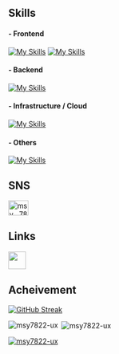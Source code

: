 <div>
  <h2>Skills</h2>
  <h4>- Frontend</h4>
  
[![My Skills](https://skillicons.dev/icons?i=ts,remix,nextjs,react)](https://skillicons.dev)
[![My Skills](https://skillicons.dev/icons?i=vercel,supabase,cloudflare)](https://skillicons.dev)
  <h4>- Backend</h4>

[![My Skills](https://skillicons.dev/icons?i=ruby,rails,python,fastapi,nodejs)](https://skillicons.dev)
  <h4>- Infrastructure / Cloud</h4>
  
[![My Skills](https://skillicons.dev/icons?i=gcp)](https://skillicons.dev)
  <h4>- Others</h4>
  
[![My Skills](https://skillicons.dev/icons?i=git,github,githubactions)](https://skillicons.dev)
</div>

<div>
  <h2 align="left">SNS</h2>
  <a href="https://twitter.com/msy__78" target="_blank"><img align="center" src="https://raw.githubusercontent.com/rahuldkjain/github-profile-readme-generator/master/src/images/icons/Social/twitter.svg" alt="msy__78" height="30" width="40" /></a>

  <h2 align="left">Links</h2>
  <a href="https://www.resume.id/msy" target="_blank"><img src="https://d32fap9p1scgyy.cloudfront.net/images/logo/icon-only.svg" width="35px" height="35px" /></a>
</div>

<div>
  <h2>Acheivement</h2>

[![GitHub Streak](https://streak-stats.demolab.com/?user=msy7822-ux&theme=dark)](https://git.io/streak-stats)

<p><img align="left" src="https://github-readme-stats.vercel.app/api/top-langs?username=msy7822-ux&show_icons=true&locale=ja&layout=compact&theme=dracula" alt="msy7822-ux" /></p>
<p>&nbsp;<img align="center" src="https://github-readme-stats.vercel.app/api?username=msy7822-ux&show_icons=true&locale=ja&theme=dracula" alt="msy7822-ux" /></p>
<p align="left"> <a href="https://github.com/ryo-ma/github-profile-trophy"><img src="https://github-profile-trophy.vercel.app/?username=msy7822-ux&theme=dracula" alt="msy7822-ux" /></a> </p>

</div>
